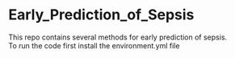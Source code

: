# Early_Prediction_of_Sepsis

This repo contains several methods for early prediction of sepsis. <br> 
To run the code first install the environment.yml file